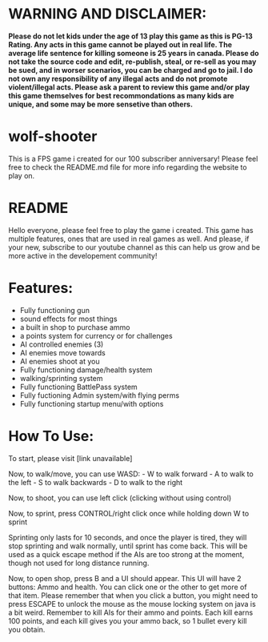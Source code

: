 # WARNING AND DISCLAIMER:

**Please do not let kids under the age of 13 play this game as this is PG-13 Rating. Any acts in this game cannot be played out in real life. The average life sentence for killing someone is 25 years in canada. Please do not take the source code and edit, re-publish, steal, or re-sell as you may be sued, and in worser scenarios, you can be charged and go to jail. I do not own any responsibility of any illegal acts and do not promote violent/illegal acts. Please ask a parent to review this game and/or play this game themselves for best recommondations as many kids are unique, and some may be more sensetive than others.**

# wolf-shooter
This is a FPS game i created for our 100 subscriber anniversary! Please feel free to check the README.md file for more info regarding the website to play on.

# README

Hello everyone, please feel free to play the game i created. This game has multiple features, ones that are used in real games as well. And please, if your new, subscribe to our youtube channel as this can help us grow and be more active in the developement community!

# Features:

  - Fully functioning gun
  - sound effects for most things
  - a built in shop to purchase ammo
  - a points system for currency or for challenges
  - AI controlled enemies (3)
  - AI enemies move towards
  - AI enemies shoot at you
  - Fully functioning damage/health system
  - walking/sprinting system
  - Fully functioning BattlePass system
  - Fully fuctioning Admin system/with flying perms
  - Fully functioning startup menu/with options

# How To Use:

  To start, please visit [link unavailable]

  Now, to walk/move, you can use WASD:
    - W to walk forward
    - A to walk to the left
    - S to walk backwards
    - D to walk to the right

  Now, to shoot, you can use left click (clicking without using control)

  Now, to sprint, press CONTROL/right click once while holding down W to sprint
  
Sprinting only lasts for 10 seconds, and once the player is tired, they will stop sprinting and walk normally, until sprint has come back. This will be used as a quick escape method if the AIs are too strong at the moment, though not used for long distance running.

Now, to open shop, press B and a UI should appear. This UI will have 2 buttons: Ammo and health. You can click one or the other to get more of that item. Please remember that when you click a button, you might need to press ESCAPE to unlock the mouse as the mouse locking system on java is a bit weird. Remember to kill AIs for their ammo and points. Each kill earns 100 points, and each kill gives you your ammo back, so 1 bullet every kill you obtain.
